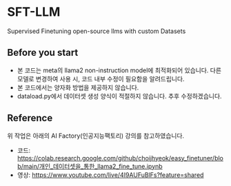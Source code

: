 # SFT-LLM
Supervised Finetuning open-source llms with custom Datasets

## Before you start
- 본 코드는 meta의 llama2 non-instruction model에 최적화되어 있습니다. 다른 모델로 변경하여 사용 시, 코드 내부 수정이 필요함을 알려드립니다.
- 본 코드에서는 양자화 방법을 제공하지 않습니다.
- dataload.py에서 데이터셋 생성 양식이 적절하지 않습니다. 추후 수정하겠습니다.

## Reference
위 작업은 아래의 AI Factory(인공지능팩토리) 강의를 참고하였습니다.
- 코드: https://colab.research.google.com/github/choijhyeok/easy_finetuner/blob/main/개인_데이터셋을_통한_llama2_fine_tune.ipynb
- 영상: https://www.youtube.com/live/4I9AUFuBlFs?feature=shared
